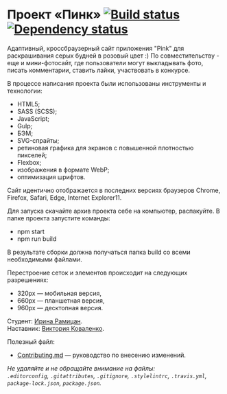 # Проект «Пинк» [![Build status][travis-image]][travis-url] [![Dependency status][dependency-image]][dependency-url]

Адаптивный, кроссбраузерный сайт приложения "Pink"  для раскрашивания серых будней в розовый цвет :)
По совместительству - еще и мини-фотосайт, где пользователи могут выкладывать фото, писать комментарии, ставить лайки, участвовать в конкурсе.

В процессе написания проекта были использованы инструменты и технологии:
- HTML5;
- SASS (SCSS);
- JavaScript;
- Gulp;
- БЭМ;
- SVG-спрайты;
- ретиновая графика для экранов с повышенной плотностью пикселей;
- Flexbox;
- изображения в формате WebP;
- оптимизация шрифтов.

Сайт идентично отображается в последних версиях браузеров Chrome, Firefox, Safari, Edge, Internet Explorer11.

Для запуска скачайте архив проекта себе на компьютер, распакуйте. В папке проекта запустите команды:
- npm start
- npm run build

В результате сборки должна получаться папка build со всеми необходимыми файлами.

Перестроение сеток и элементов происходит на следующих разрешениях:
- 320px — мобильная версия,
- 660px — планшетная версия,
- 960px — десктопная версия.



Студент: [Ирина Рамицан](https://up.htmlacademy.ru/adaptive/17/user/877447).<br>
Наставник: [Виктория Коваленко](https://htmlacademy.ru/profile/id42638).

Полезный файл:

- [Contributing.md](Contributing.md) — руководство по внесению изменений.

_Не удаляйте и не обращайте внимание на файлы:_<br>
_`.editorconfig`, `.gitattributes`, `.gitignore`, `.stylelintrc`, `.travis.yml`, `package-lock.json`, `package.json`._


[travis-image]: https://travis-ci.com/htmlacademy-adaptive/877447-pink-17.svg?branch=master
[travis-url]: https://travis-ci.com/htmlacademy-adaptive/877447-pink-17
[dependency-image]: https://david-dm.org/htmlacademy-adaptive/877447-pink-17/dev-status.svg?style=flat-square
[dependency-url]: https://david-dm.org/htmlacademy-adaptive/877447-pink-17?type=dev
